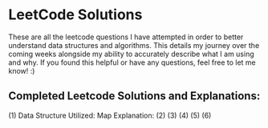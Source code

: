# LeetCode Solutions
These are all the leetcode questions I have attempted in order to better understand data structures and algorithms. This details my journey over the coming weeks alongside my ability to accurately describe what I am using and why. If you found this helpful or have any questions, feel free to let me know! :)

## Completed Leetcode Solutions and Explanations:
(1) Data Structure Utilized: Map
    Explanation: 
(2)
(3)
(4)
(5)
(6)
